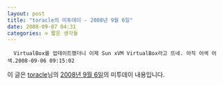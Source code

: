 ```yaml
---
layout: post
title: "toracle의 미투데이 - 2008년 9월 6일"
date: 2008-09-07 04:31
categories: ⊙ 짧은 생각들
---
```



    
      VirtualBox를 업데이트했더니 이제 Sun xVM VirtualBox라고 뜨네. 아직 어색 어색.2008-09-06 09:15:02

    
    

이 글은 [toracle](http://me2day.net/toracle)님의 [2008년 9월 6일](http://me2day.net/toracle/2008/09/06#00:15:02)의 미투데이 내용입니다.


   
       
